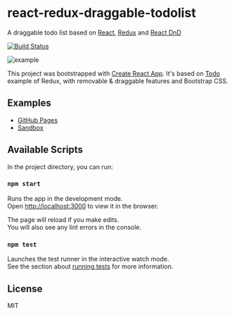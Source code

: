 # react-redux-draggable-todolist

A draggable todo list based on [React](https://reactjs.org/), [Redux](https://redux.js.org/) and [React DnD](http://react-dnd.github.io/react-dnd/)

[![Build Status](https://travis-ci.org/robenten/react-redux-draggable-todolist.svg?branch=master)](https://travis-ci.org/robenten/react-redux-draggable-todolist)

![example](https://github.com/robenten/static-files/raw/master/draggable-todo-list-implementation.gif)

This project was bootstrapped with [Create React App](https://github.com/facebookincubator/create-react-app).
It's based on [Todo](https://github.com/reduxjs/redux/tree/master/examples/todos) example of Redux, with removable & draggable features and Bootstrap CSS.

## Examples

* [GitHub Pages](https://robenten.github.io/react-redux-draggable-todolist/)
* [Sandbox](https://codesandbox.io/s/github/robenten/react-redux-draggable-todolist)

## Available Scripts

In the project directory, you can run:

### `npm start`

Runs the app in the development mode.<br>
Open [http://localhost:3000](http://localhost:3000) to view it in the browser.

The page will reload if you make edits.<br>
You will also see any lint errors in the console.

### `npm test`

Launches the test runner in the interactive watch mode.<br>
See the section about [running tests](#running-tests) for more information.

## License

MIT